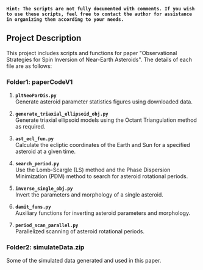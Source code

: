 
**`Hint: The scripts are not fully documented with comments. If you wish to use these scripts, feel free to contact the author for assistance in organizing them according to your needs.`**

## **Project Description**

This project includes scripts and functions for paper "Observational Strategies for Spin Inversion of Near-Earth Asteroids". The details of each file are as follows:

### Folder1: paperCodeV1
1. **`pltNeoParDis.py`**  
   Generate asteroid parameter statistics figures using downloaded data.

2. **`generate_triaxial_ellipsoid_obj.py`**  
   Generate triaxial ellipsoid models using the Octant Triangulation method as required.

3. **`ast_ecl_fun.py`**  
   Calculate the ecliptic coordinates of the Earth and Sun for a specified asteroid at a given time.

4. **`search_period.py`**  
   Use the Lomb-Scargle (LS) method and the Phase Dispersion Minimization (PDM) method to search for asteroid rotational periods.

5. **`inverse_single_obj.py`**  
   Invert the parameters and morphology of a single asteroid.

6. **`damit_funs.py`**  
   Auxiliary functions for inverting asteroid parameters and morphology.

7. **`period_scan_parallel.py`**  
   Parallelized scanning of asteroid rotational periods.

### Folder2: simulateData.zip 

Some of the simulated data generated and used in this paper.
